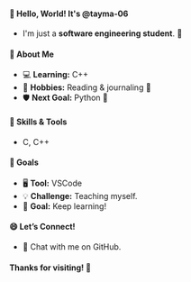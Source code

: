 #### 👋 Hello, World! It's @tayma-06  
- I'm just a **software engineering student**. 🚀
#### 🌟 About Me
- 💻 **Learning:** C++ 
- 📖 **Hobbies:** Reading & journaling 📝  
- 🛡️ **Next Goal:** Python 🐍  
#### 💪 Skills & Tools
- C, C++  
#### 🎯 Goals
- 🖥️ **Tool:** VSCode  
- 💡 **Challenge:** Teaching myself.  
- 🌱 **Goal:** Keep learning!
#### 😄 Let’s Connect!  
- 💌 Chat with me on GitHub.
#### Thanks for visiting! 🌟
